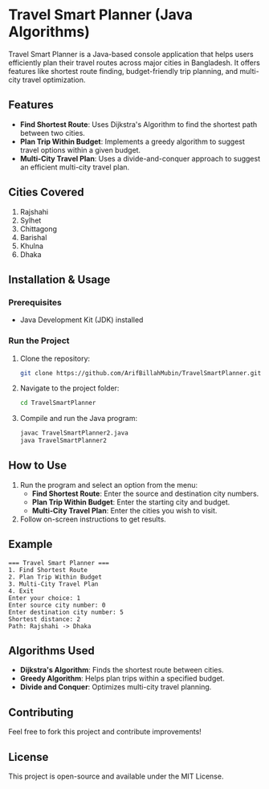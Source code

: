 # Travel Smart Planner (Java Algorithms)

Travel Smart Planner is a Java-based console application that helps users efficiently plan their travel routes across major cities in Bangladesh. It offers features like shortest route finding, budget-friendly trip planning, and multi-city travel optimization.

## Features
- **Find Shortest Route**: Uses Dijkstra's Algorithm to find the shortest path between two cities.
- **Plan Trip Within Budget**: Implements a greedy algorithm to suggest travel options within a given budget.
- **Multi-City Travel Plan**: Uses a divide-and-conquer approach to suggest an efficient multi-city travel plan.

## Cities Covered
1. Rajshahi
2. Sylhet
3. Chittagong
4. Barishal
5. Khulna
6. Dhaka

## Installation & Usage
### Prerequisites
- Java Development Kit (JDK) installed

### Run the Project
1. Clone the repository:
   ```sh
   git clone https://github.com/ArifBillahMubin/TravelSmartPlanner.git
   ```
2. Navigate to the project folder:
   ```sh
   cd TravelSmartPlanner
   ```
3. Compile and run the Java program:
   ```sh
   javac TravelSmartPlanner2.java
   java TravelSmartPlanner2
   ```

## How to Use
1. Run the program and select an option from the menu:
   - **Find Shortest Route**: Enter the source and destination city numbers.
   - **Plan Trip Within Budget**: Enter the starting city and budget.
   - **Multi-City Travel Plan**: Enter the cities you wish to visit.
2. Follow on-screen instructions to get results.

## Example
```
=== Travel Smart Planner ===
1. Find Shortest Route
2. Plan Trip Within Budget
3. Multi-City Travel Plan
4. Exit
Enter your choice: 1
Enter source city number: 0
Enter destination city number: 5
Shortest distance: 2
Path: Rajshahi -> Dhaka
```

## Algorithms Used
- **Dijkstra's Algorithm**: Finds the shortest route between cities.
- **Greedy Algorithm**: Helps plan trips within a specified budget.
- **Divide and Conquer**: Optimizes multi-city travel planning.

## Contributing
Feel free to fork this project and contribute improvements!

## License
This project is open-source and available under the MIT License.
